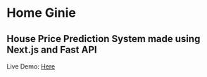 # Home Ginie

## House Price Prediction System made using Next.js and Fast API

Live Demo: [Here](https://home-ginie.vercel.app/)
